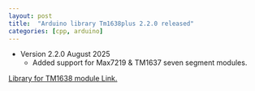 ```yaml
---
layout: post
title:  "Arduino library Tm1638plus 2.2.0 released"
categories: [cpp, arduino]
---
```


* Version 2.2.0 August 2025
	* Added support for Max7219 & TM1637 seven segment modules.

[Library for TM1638 module Link.](https://github.com/gavinlyonsrepo/TM1638plus)
